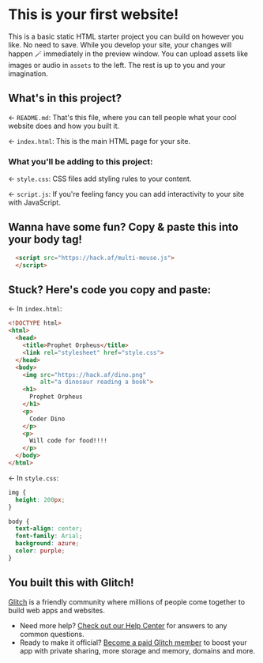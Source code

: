 # This is your first website!

This is a basic static HTML starter project you can build on however you like. No need to save. While you develop your site, your changes will happen 🪄 immediately in the preview window. You can upload assets like images or audio in `assets` to the left. The rest is up to you and your imagination.

## What's in this project?

← `README.md`: That's this file, where you can tell people what your cool website does and how you built it.

← `index.html`: This is the main HTML page for your site.

### What you'll be adding to this project:

← `style.css`: CSS files add styling rules to your content.

← `script.js`: If you're feeling fancy you can add interactivity to your site with JavaScript.

## Wanna have some fun? Copy & paste this into your body tag!

````html
  <script src="https://hack.af/multi-mouse.js">
  </script>
````

## Stuck? Here's code you copy and paste:

← In `index.html`:

````html
<!DOCTYPE html>
<html>
  <head>
    <title>Prophet Orpheus</title>
    <link rel="stylesheet" href="style.css">
  </head>
  <body>
    <img src="https://hack.af/dino.png"
         alt="a dinosaur reading a book">
    <h1>
      Prophet Orpheus
    </h1>
    <p>
      Coder Dino
    </p>
    <p>
      Will code for food!!!!
    </p>
  </body>
</html>
````

← In `style.css`:

````css
img {
  height: 200px;
}

body {
  text-align: center;
  font-family: Arial;
  background: azure;
  color: purple;
}
````

## You built this with Glitch!

[Glitch](https://glitch.com) is a friendly community where millions of people come together to build web apps and websites.

- Need more help? [Check out our Help Center](https://help.glitch.com/) for answers to any common questions.
- Ready to make it official? [Become a paid Glitch member](https://glitch.com/pricing) to boost your app with private sharing, more storage and memory, domains and more.
